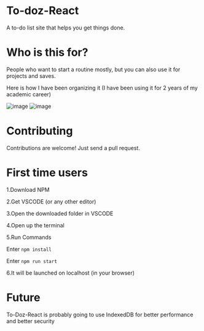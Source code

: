 # To-doz-React
A to-do list site that helps you get things done.
# Who is this for?
People who want to start a routine mostly, but you can also use it for projects and saves.

Here is how I have been organizing it (I have been using it for 2 years of my
academic career)

![image](https://github.com/ZarmDev/To-doz-React/assets/80705328/1a5a7cee-9ff4-464e-9157-c5eccb2163a4)
![image](https://github.com/ZarmDev/To-doz-React/assets/80705328/1e5ac036-16b3-4584-a080-ce00ff92d634)


# Contributing
Contributions are welcome! Just send a pull request.
# First time users
1.Download NPM

2.Get VSCODE (or any other editor)

3.Open the downloaded folder in VSCODE

4.Open up the terminal

5.Run Commands

Enter ``npm install``

Enter ``npm run start``

6.It will be launched on localhost (in your browser)
# Future
To-Doz-React is probably going to use IndexedDB for better performance and better security